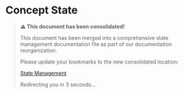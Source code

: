<!--
Copyright (c) 2025 Eric C. Mumford (@heymumford)

This software was developed with analytical assistance from AI tools 
including Claude 3.7 Sonnet, Claude Code, and Google Gemini Deep Research,
which were used as paid services. All intellectual property rights 
remain exclusively with the copyright holder listed above.

Licensed under the Mozilla Public License 2.0
-->


# Concept State

> **⚠️ This document has been consolidated!**
>
> This document has been merged into a comprehensive state management documentation file as part of our documentation reorganization.
>
> Please update your bookmarks to the new consolidated location:
>
> [State Management](../concepts/state-management.md)
>
> Redirecting you in 3 seconds...
